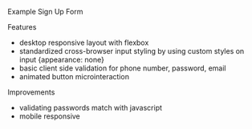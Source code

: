 Example Sign Up Form

Features
- desktop responsive layout with flexbox
- standardized cross-browser input styling by using custom styles on input {appearance: none}
- basic client side validation for phone number, password, email
- animated button microinteraction

Improvements
- validating passwords match with javascript
- mobile responsive
  

  
